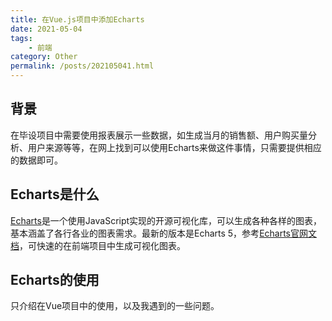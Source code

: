 ```yaml
---
title: 在Vue.js项目中添加Echarts
date: 2021-05-04
tags: 
    - 前端
category: Other
permalink: /posts/202105041.html
---
```


## 背景

在毕设项目中需要使用报表展示一些数据，如生成当月的销售额、用户购买量分析、用户来源等等，在网上找到可以使用Echarts来做这件事情，只需要提供相应的数据即可。

## Echarts是什么

[Echarts](https://github.com/apache/echarts)是一个使用JavaScript实现的开源可视化库，可以生成各种各样的图表，基本涵盖了各行各业的图表需求。最新的版本是Echarts 5，参考[Echarts官网文档](https://echarts.apache.org/zh/tutorial.html)，可快速的在前端项目中生成可视化图表。

## Echarts的使用

只介绍在Vue项目中的使用，以及我遇到的一些问题。